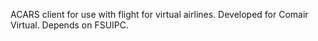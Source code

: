 ACARS client for use with flight for virtual airlines.  Developed for Comair Virtual.  Depends on FSUIPC.